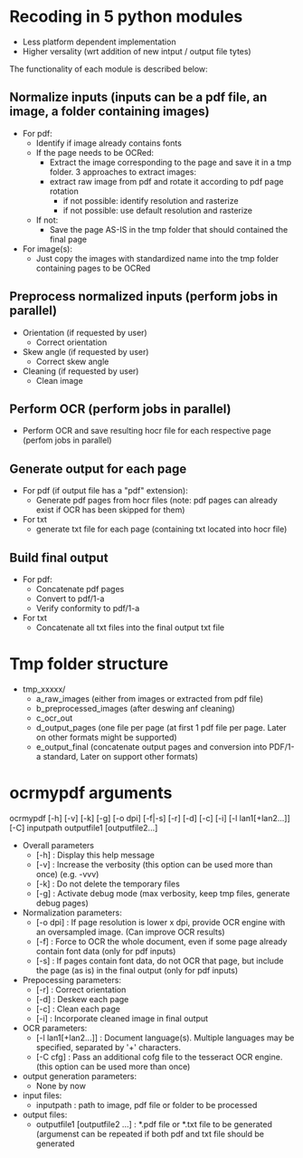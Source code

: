 Recoding in 5 python modules
==================

- Less platform dependent implementation
- Higher versality (wrt addition of new intput / output file tytes)

The functionality of each module is described below:

Normalize inputs (inputs can be a pdf file, an image, a folder containing images)
----------------

- For pdf:
  - Identify if image already contains fonts
  - If the page needs to be OCRed:
    - Extract the image corresponding to the page and save it in a tmp folder. 3 approaches to extract images:
    - extract raw image from pdf and rotate it according to pdf page rotation
      - if not possible: identify resolution and rasterize
      - if not possible: use default resolution and rasterize
  - If not:
    - Save the page AS-IS in the tmp folder that should contained the final page
- For image(s):
  - Just copy the images with standardized name into the tmp folder containing pages to be OCRed

Preprocess normalized inputs (perform jobs in parallel)
----------------------------

- Orientation (if requested by user)
  - Correct orientation
- Skew angle (if requested by user)
  - Correct skew angle
- Cleaning (if requested by user)
  - Clean image

Perform OCR (perform jobs in parallel)
-----------

- Perform OCR and save resulting hocr file for each respective page (perfom jobs in parallel)

Generate output for each page
-----------------------------

- For pdf (if output file has a "pdf" extension):
  - Generate pdf pages from hocr files (note: pdf pages can already exist if OCR has been skipped for them)
- For txt
  - generate txt file for each page (containing txt located into hocr file)

Build final output
------------------

- For pdf:
  - Concatenate pdf pages
  - Convert to pdf/1-a
  - Verify conformity to pdf/1-a
- For txt
  - Concatenate all txt files into the final output txt file



Tmp folder structure
=========================

- tmp_xxxxx/
  - a_raw_images (either from images or extracted from pdf file)
  - b_preprocessed_images (after deswing anf cleaning)
  - c_ocr_out
  - d_output_pages (one file per page (at first 1 pdf file per page. Later on other formats might be supported)
  - e_output_final (concatenate output pages and conversion into PDF/1-a standard, Later on support other formats)

ocrmypdf arguments
==================

ocrmypdf [-h] [-v] [-k] [-g] [-o dpi] [-f|-s] [-r] [-d] [-c] [-i] [-l lan1[+lan2...]] [-C] inputpath outputfile1 [outputfile2...]

- Overall parameters
  - [-h] : Display this help message
  - [-v] : Increase the verbosity (this option can be used more than once) (e.g. -vvv)
  - [-k] : Do not delete the temporary files
  - [-g] : Activate debug mode (max verbosity, keep tmp files, generate debug pages)
- Normalization parameters:
  - [-o dpi] : If page resolution is lower x dpi, provide OCR engine with an oversampled image. (Can improve OCR results)
  - [-f] : Force to OCR the whole document, even if some page already contain font data (only for pdf inputs)
  - [-s] : If pages contain font data, do not OCR that page, but include the page (as is) in the final output (only for pdf inputs)
- Prepocessing parameters:
  - [-r] : Correct orientation
  - [-d] : Deskew each page
  - [-c] : Clean each page
  - [-i] : Incorporate cleaned image in final output
- OCR parameters:
  - [-l lan1[+lan2...]] : Document language(s). Multiple languages may be specified, separated by '+' characters.
  - [-C cfg] : Pass an additional cofg file to the tesseract OCR engine. (this option can be used more than once)
- output generation parameters:
  - None by now
- input files:
  - inputpath : path to image, pdf file or folder to be processed
- output files:
  - outputfile1 [outputfile2 ...] : *.pdf file or *.txt file to be generated (argumenst can be repeated if both pdf and txt file should be generated 
